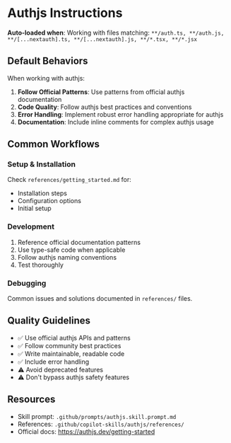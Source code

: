 # Authjs Instructions

**Auto-loaded when**: Working with files matching: `**/auth.ts, **/auth.js, **/[...nextauth].ts, **/[...nextauth].js, **/*.tsx, **/*.jsx`

## Default Behaviors

When working with authjs:

1. **Follow Official Patterns**: Use patterns from official authjs documentation
2. **Code Quality**: Follow authjs best practices and conventions
3. **Error Handling**: Implement robust error handling appropriate for authjs
4. **Documentation**: Include inline comments for complex authjs usage

## Common Workflows

### Setup & Installation

Check `references/getting_started.md` for:
- Installation steps
- Configuration options
- Initial setup

### Development

1. Reference official documentation patterns
2. Use type-safe code when applicable
3. Follow authjs naming conventions
4. Test thoroughly

### Debugging

Common issues and solutions documented in `references/` files.

## Quality Guidelines

- ✅ Use official authjs APIs and patterns
- ✅ Follow community best practices
- ✅ Write maintainable, readable code
- ✅ Include error handling
- ⚠️ Avoid deprecated features
- ⚠️ Don't bypass authjs safety features

## Resources

- Skill prompt: `.github/prompts/authjs.skill.prompt.md`
- References: `.github/copilot-skills/authjs/references/`
- Official docs: https://authjs.dev/getting-started
